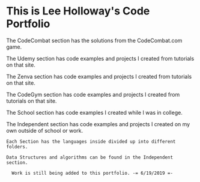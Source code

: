 # This is Lee Holloway's Code Portfolio

  The CodeCombat section has the solutions from the CodeCombat.com game.

  The Udemy section has code examples and projects I created from tutorials on that site.

  The Zenva section has code examples and projects I created from tutorials on that site.

  The CodeGym section has code examples and projects I created from tutorials on that site.

  The School section has code examples I created while I was in college.

  The Independent section has code examples and projects I created on my own outside of school or work.

    Each Section has the languages inside divided up into different folders.

    Data Structures and algorithms can be found in the Independent section.

      Work is still being added to this portfolio. -= 6/19/2019 =-
